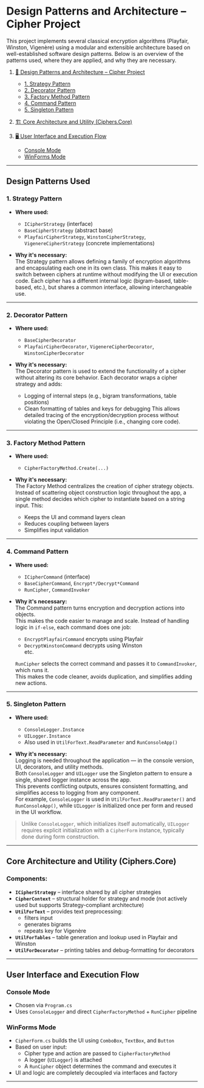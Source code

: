 # Design Patterns and Architecture – Cipher Project

This project implements several classical encryption algorithms (Playfair, Winston, Vigenère) using a modular and extensible architecture based on well-established software design patterns. Below is an overview of the patterns used, where they are applied, and why they are necessary.

1. [🔐 Design Patterns and Architecture – Cipher Project](#-design-patterns-and-architecture--cipher-project)
   - [1. Strategy Pattern](#1-strategy-pattern)
   - [2. Decorator Pattern](#2-decorator-pattern)
   - [3. Factory Method Pattern](#3-factory-method-pattern)
   - [4. Command Pattern](#4-command-pattern)
   - [5. Singleton Pattern](#5-singleton-pattern)

2. [🏗 Core Architecture and Utility (Ciphers.Core)](#-core-architecture-and-utility-cipherscore)

3. [🖥 User Interface and Execution Flow](#user-interface-and-execution-flow)
   - [Console Mode](#console-mode)
   - [WinForms Mode](#winforms-mode)

---

## Design Patterns Used

### 1. **Strategy Pattern**

- **Where used:**  
  - `ICipherStrategy` (interface)  
  - `BaseCipherStrategy` (abstract base)  
  - `PlayfairCipherStrategy`, `WinstonCipherStrategy`, `VigenereCipherStrategy` (concrete implementations)

- **Why it's necessary:**  
  The Strategy pattern allows defining a family of encryption algorithms and encapsulating each one in its own class. This makes it easy to switch between ciphers at runtime without modifying the UI or execution code. Each cipher has a different internal logic (bigram-based, table-based, etc.), but shares a common interface, allowing interchangeable use.

---

### 2. **Decorator Pattern**

- **Where used:**  
  - `BaseCipherDecorator`  
  - `PlayfairCipherDecorator`, `VigenereCipherDecorator`, `WinstonCipherDecorator`

- **Why it's necessary:**  
  The Decorator pattern is used to extend the functionality of a cipher without altering its core behavior. Each decorator wraps a cipher strategy and adds:
    - Logging of internal steps (e.g., bigram transformations, table positions)
    - Clean formatting of tables and keys for debugging
  This allows detailed tracing of the encryption/decryption process without violating the Open/Closed Principle (i.e., changing core code).

---

### 3. **Factory Method Pattern**

- **Where used:**  
  - `CipherFactoryMethod.Create(...)`

- **Why it's necessary:**  
  The Factory Method centralizes the creation of cipher strategy objects. Instead of scattering object construction logic throughout the app, a single method decides which cipher to instantiate based on a string input. This:
    - Keeps the UI and command layers clean
    - Reduces coupling between layers
    - Simplifies input validation

---

### 4. **Command Pattern**

- **Where used:**  
  - `ICipherCommand` (interface)  
  - `BaseCipherCommand`, `Encrypt*/Decrypt*Command`  
  - `RunCipher`, `CommandInvoker`

- **Why it's necessary:**  
  The Command pattern turns encryption and decryption actions into objects.  
  This makes the code easier to manage and scale. Instead of handling logic in `if-else`, each command does one job:
  - `EncryptPlayfairCommand` encrypts using Playfair  
  - `DecryptWinstonCommand` decrypts using Winston  
  etc.

  `RunCipher` selects the correct command and passes it to `CommandInvoker`, which runs it.  
  This makes the code cleaner, avoids duplication, and simplifies adding new actions.

---

### 5. **Singleton Pattern**

- **Where used:**  
  - `ConsoleLogger.Instance`  
  - `UILogger.Instance`  
  - Also used in `UtilForText.ReadParameter` and `RunConsoleApp()`

- **Why it's necessary:**  
  Logging is needed throughout the application — in the console version, UI, decorators, and utility methods.  
  Both `ConsoleLogger` and `UILogger` use the Singleton pattern to ensure a single, shared logger instance across the app.  
  This prevents conflicting outputs, ensures consistent formatting, and simplifies access to logging from any component.  
  For example, `ConsoleLogger` is used in `UtilForText.ReadParameter()` and `RunConsoleApp()`, while `UILogger` is initialized once per form and reused in the UI workflow.

> Unlike `ConsoleLogger`, which initializes itself automatically, `UILogger` requires explicit initialization with a `CipherForm` instance, typically done during form construction.


---

## Core Architecture and Utility (Ciphers.Core)

### Components:
- **`ICipherStrategy`** – interface shared by all cipher strategies
- **`CipherContext`** – structural holder for strategy and mode (not actively used but supports Strategy-compliant architecture)
- **`UtilForText`** – provides text preprocessing:
  - filters input
  - generates bigrams
  - repeats key for Vigenère
- **`UtilForTables`** – table generation and lookup used in Playfair and Winston
- **`UtilForDecorator`** – printing tables and debug-formatting for decorators

---

## User Interface and Execution Flow

### Console Mode
- Chosen via `Program.cs`
- Uses `ConsoleLogger` and direct `CipherFactoryMethod` + `RunCipher` pipeline

### WinForms Mode
- `CipherForm.cs` builds the UI using `ComboBox`, `TextBox`, and `Button`
- Based on user input:
  - Cipher type and action are passed to `CipherFactoryMethod`
  - A logger (`UILogger`) is attached
  - A `RunCipher` object determines the command and executes it
- UI and logic are completely decoupled via interfaces and factory

---
